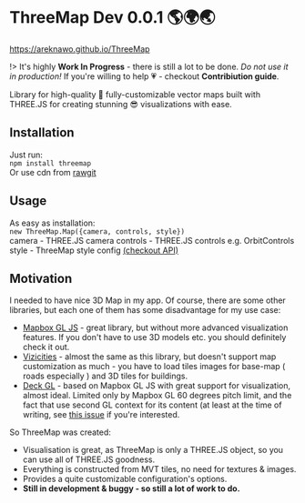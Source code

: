 
# ThreeMap Dev 0.0.1 :earth_americas::earth_africa::earth_asia:
https://areknawo.github.io/ThreeMap

!> It's highly **Work In Progress** - there is still a lot to be done.
*Do not use it in production!*
If you're willing to help :heartpulse: - checkout **Contribiution guide**.

Library for high-quality :high_brightness: fully-customizable vector maps
built with THREE.JS for creating stunning :sunglasses: visualizations with ease.

## Installation

Just run: <br/>
`npm install threemap` <br/>
Or use cdn from [rawgit]()

## Usage

As easy as installation: <br/>
`new ThreeMap.Map({camera, controls, style})`<br/>
camera - THREE.JS camera
controls - THREE.JS controls e.g. OrbitControls
style - ThreeMap style config [(checkout API)](api-interfaces-interfaces.istyle)

## Motivation

I needed to have nice 3D Map in my app. Of course, there are some other libraries,
but each one of them has some disadvantage for my use case:
* [Mapbox GL JS](https://www.mapbox.com/mapbox-gl-js/api/) - great library,
but without more advanced visualization features. If you don't have to
use 3D models etc. you should definitely check it out.
* [Vizicities](https://github.com/UDST/vizicities) - almost the same as this library,
but doesn't support map customization as much - you have to load tiles images
for base-map ( roads especially ) and 3D tiles for buildings.
* [Deck GL](http://uber.github.io/deck.gl) - based on Mapbox GL JS with great
support for visualization, almost ideal. Limited only by Mapbox GL 60 degrees
pitch limit, and the fact that use second GL context for its content
(at least at the time of writing, see [this issue](https://github.com/mapbox/mapbox-gl-js/issues/6456)
if you're interested.

So ThreeMap was created:
* Visualisation is great, as ThreeMap is only a THREE.JS object, so you can use all of THREE.JS goodness.
* Everything is constructed from MVT tiles, no need for textures & images.
* Provides a quite customizable configuration's options.
* **Still in development & buggy - so still a lot of work to do.**
